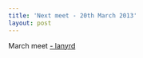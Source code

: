 ```yaml
---
title: 'Next meet - 20th March 2013'
layout: post
---
```


March meet [- lanyrd](http://lanyrd.com/2013/jsoxford-march/)

